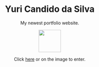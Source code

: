 <h1 align="center">Yuri Candido da Silva</h1>
<p align="center">My newest portfolio website.</p>
<p align="center"><a href="https://projects-yuri.github.io/yurisilva/"><img width="72px" height="72px" src="https://user-images.githubusercontent.com/79874698/149352951-19faa057-fcff-4174-97fb-b2625e5fa8fb.png"></a></p>
<p align="center">Click <a href="https://projects-yuri.github.io/yurisilva/">here</a> or on the image to enter.</p>
